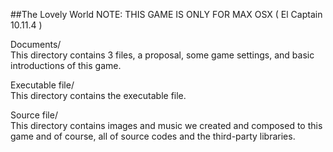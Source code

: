##The Lovely World
NOTE: THIS GAME IS ONLY FOR MAX OSX ( El Captain 10.11.4 )   

Documents/  
  This directory contains 3 files, a proposal, some game settings, and basic introductions of this game.

Executable file/  
  This directory contains the executable file.

Source file/  
  This directory contains images and music we created and composed to this game and of course, all of source codes and the third-party libraries.
